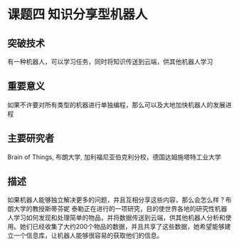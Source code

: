 # 课题四 知识分享型机器人
## 突破技术
有一种机器人，可以学习任务，同时将知识传送到云端，供其他机器人学习
## 重要意义
如果不许要对所有类型的机器进行单独编程，那么可以及大地加快机器人的发展进程
## 主要研究者
Brain of Things, 布朗大学, 加利福尼亚伯克利分校，德国达姆施塔特工业大学

## 描述
如果机器人能够独立解决更多的问题，并且互相分享这些内容，那么会怎么样？布朗大学的教授斯蒂芬妮 泰勒正在进行的一项研究，目的使世界各地的研究性机器人学习如何发现和处理简单的物品，并将数据传送到云端，供其他机器人分析和使用。她们已经收集了大约200个物品的数据，并且共享了这些数据，她希望能够建立一个信息库，让机器人能够很容易的获取他们的信息。